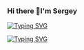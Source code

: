 ### Hi there 👋I'm Sergey

[![Typing SVG](https://readme-typing-svg.herokuapp.com?color=%040D12&lines=I+am+beginner+developer)](https://git.io/typing-svg)

[![Typing SVG](https://readme-typing-svg.herokuapp.com?color=%2336BCF7&lines=I+am+beginner+developer)](https://git.io/typing-svg)
